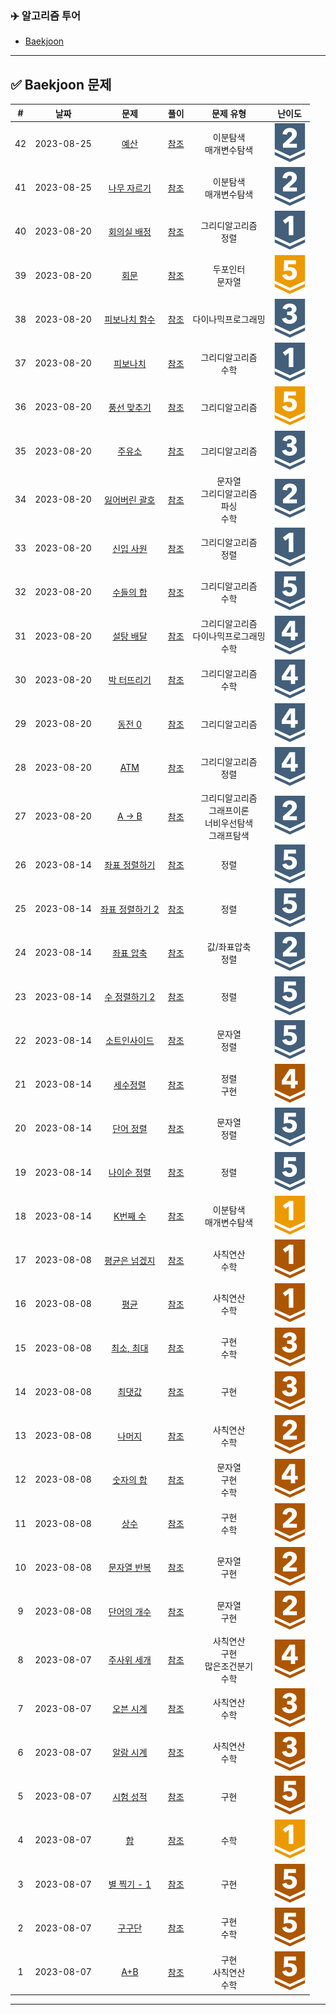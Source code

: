 ### :airplane: 알고리즘 투어
- [Baekjoon](https://www.acmicpc.net)
---
## :white_check_mark: Baekjoon 문제
| \# | 날짜 | 문제 | 풀이 | 문제 유형 | 난이도|
| :----: | :----: |:------: | :-----: | :-----------------: | :---: |
|42|2023-08-25|[예산](https://www.acmicpc.net/problem/2512)|[참조](https://github.com/Kiminwoo/algorithmTour/blob/ae5431a8a90ba2788b4d81f23e4d781fcb30cbc7/baekjoon/이진탐색/예산_2512.js)|이분탐색<br>매개변수탐색|![티어](/automatic-readme/src/9.svg)|
|41|2023-08-25|[나무 자르기](https://www.acmicpc.net/problem/2805)|[참조](https://github.com/Kiminwoo/algorithmTour/blob/ae5431a8a90ba2788b4d81f23e4d781fcb30cbc7/baekjoon/이진탐색/나무자르기_2805.js)|이분탐색<br>매개변수탐색|![티어](/automatic-readme/src/9.svg)|
|40|2023-08-20|[회의실 배정](https://www.acmicpc.net/problem/1931)|[참조](https://github.com/Kiminwoo/algorithmTour/blob/ae5431a8a90ba2788b4d81f23e4d781fcb30cbc7/baekjoon/그리디_알고리즘/회의실배정_1931.js)|그리디알고리즘<br>정렬|![티어](/automatic-readme/src/10.svg)|
|39|2023-08-20|[회문](https://www.acmicpc.net/problem/17609)|[참조](https://github.com/Kiminwoo/algorithmTour/blob/ae5431a8a90ba2788b4d81f23e4d781fcb30cbc7/baekjoon/그리디_알고리즘/회문_17609.js)|두포인터<br>문자열|![티어](/automatic-readme/src/11.svg)|
|38|2023-08-20|[피보나치 함수](https://www.acmicpc.net/problem/1003)|[참조](https://github.com/Kiminwoo/algorithmTour/blob/ae5431a8a90ba2788b4d81f23e4d781fcb30cbc7/baekjoon/그리디_알고리즘/피보나치함수_1003.js)|다이나믹프로그래밍|![티어](/automatic-readme/src/8.svg)|
|37|2023-08-20|[피보나치](https://www.acmicpc.net/problem/9009)|[참조](https://github.com/Kiminwoo/algorithmTour/blob/ae5431a8a90ba2788b4d81f23e4d781fcb30cbc7/baekjoon/그리디_알고리즘/피보나치_9009.js)|그리디알고리즘<br>수학|![티어](/automatic-readme/src/10.svg)|
|36|2023-08-20|[풍선 맞추기](https://www.acmicpc.net/problem/11509)|[참조](https://github.com/Kiminwoo/algorithmTour/blob/ae5431a8a90ba2788b4d81f23e4d781fcb30cbc7/baekjoon/그리디_알고리즘/풍선맞추기_11509.js)|그리디알고리즘|![티어](/automatic-readme/src/11.svg)|
|35|2023-08-20|[주유소](https://www.acmicpc.net/problem/13305)|[참조](https://github.com/Kiminwoo/algorithmTour/blob/ae5431a8a90ba2788b4d81f23e4d781fcb30cbc7/baekjoon/그리디_알고리즘/주유소_13305.js)|그리디알고리즘|![티어](/automatic-readme/src/8.svg)|
|34|2023-08-20|[잃어버린 괄호](https://www.acmicpc.net/problem/1541)|[참조](https://github.com/Kiminwoo/algorithmTour/blob/ae5431a8a90ba2788b4d81f23e4d781fcb30cbc7/baekjoon/그리디_알고리즘/잃어버린괄호_1541.js)|문자열<br>그리디알고리즘<br>파싱<br>수학|![티어](/automatic-readme/src/9.svg)|
|33|2023-08-20|[신입 사원](https://www.acmicpc.net/problem/1946)|[참조](https://github.com/Kiminwoo/algorithmTour/blob/ae5431a8a90ba2788b4d81f23e4d781fcb30cbc7/baekjoon/그리디_알고리즘/신입사원_1946.js)|그리디알고리즘<br>정렬|![티어](/automatic-readme/src/10.svg)|
|32|2023-08-20|[수들의 합](https://www.acmicpc.net/problem/1789)|[참조](https://github.com/Kiminwoo/algorithmTour/blob/ae5431a8a90ba2788b4d81f23e4d781fcb30cbc7/baekjoon/그리디_알고리즘/수들의합_1789.js)|그리디알고리즘<br>수학|![티어](/automatic-readme/src/6.svg)|
|31|2023-08-20|[설탕 배달](https://www.acmicpc.net/problem/2839)|[참조](https://github.com/Kiminwoo/algorithmTour/blob/ae5431a8a90ba2788b4d81f23e4d781fcb30cbc7/baekjoon/그리디_알고리즘/설탕배달_2839.js)|그리디알고리즘<br>다이나믹프로그래밍<br>수학|![티어](/automatic-readme/src/7.svg)|
|30|2023-08-20|[박 터뜨리기](https://www.acmicpc.net/problem/19939)|[참조](https://github.com/Kiminwoo/algorithmTour/blob/ae5431a8a90ba2788b4d81f23e4d781fcb30cbc7/baekjoon/그리디_알고리즘/박터뜨리기_19939.js)|그리디알고리즘<br>수학|![티어](/automatic-readme/src/7.svg)|
|29|2023-08-20|[동전 0](https://www.acmicpc.net/problem/11047)|[참조](https://github.com/Kiminwoo/algorithmTour/blob/ae5431a8a90ba2788b4d81f23e4d781fcb30cbc7/baekjoon/그리디_알고리즘/동전0_11047.js)|그리디알고리즘|![티어](/automatic-readme/src/7.svg)|
|28|2023-08-20|[ATM](https://www.acmicpc.net/problem/11399)|[참조](https://github.com/Kiminwoo/algorithmTour/blob/ae5431a8a90ba2788b4d81f23e4d781fcb30cbc7/baekjoon/그리디_알고리즘/ATM_11399.js)|그리디알고리즘<br>정렬|![티어](/automatic-readme/src/7.svg)|
|27|2023-08-20|[A → B](https://www.acmicpc.net/problem/16953)|[참조](https://github.com/Kiminwoo/algorithmTour/blob/ae5431a8a90ba2788b4d81f23e4d781fcb30cbc7/baekjoon/그리디_알고리즘/AB.js_16953.js)|그리디알고리즘<br>그래프이론<br>너비우선탐색<br>그래프탐색|![티어](/automatic-readme/src/9.svg)|
|26|2023-08-14|[좌표 정렬하기](https://www.acmicpc.net/problem/11650)|[참조](https://github.com/Kiminwoo/algorithmTour/blob/ae5431a8a90ba2788b4d81f23e4d781fcb30cbc7/baekjoon/정렬/좌표정렬하기_11650.js)|정렬|![티어](/automatic-readme/src/6.svg)|
|25|2023-08-14|[좌표 정렬하기 2](https://www.acmicpc.net/problem/11651)|[참조](https://github.com/Kiminwoo/algorithmTour/blob/ae5431a8a90ba2788b4d81f23e4d781fcb30cbc7/baekjoon/정렬/좌표정렬하기2_11651.js)|정렬|![티어](/automatic-readme/src/6.svg)|
|24|2023-08-14|[좌표 압축](https://www.acmicpc.net/problem/18870)|[참조](https://github.com/Kiminwoo/algorithmTour/blob/ae5431a8a90ba2788b4d81f23e4d781fcb30cbc7/baekjoon/정렬/좌표압축_18870.js)|값/좌표압축<br>정렬|![티어](/automatic-readme/src/9.svg)|
|23|2023-08-14|[수 정렬하기 2](https://www.acmicpc.net/problem/2751)|[참조](https://github.com/Kiminwoo/algorithmTour/blob/ae5431a8a90ba2788b4d81f23e4d781fcb30cbc7/baekjoon/정렬/수정렬하기2_2751.js)|정렬|![티어](/automatic-readme/src/6.svg)|
|22|2023-08-14|[소트인사이드](https://www.acmicpc.net/problem/1427)|[참조](https://github.com/Kiminwoo/algorithmTour/blob/ae5431a8a90ba2788b4d81f23e4d781fcb30cbc7/baekjoon/정렬/소트인사이드_1427.js)|문자열<br>정렬|![티어](/automatic-readme/src/6.svg)|
|21|2023-08-14|[세수정렬](https://www.acmicpc.net/problem/2752)|[참조](https://github.com/Kiminwoo/algorithmTour/blob/ae5431a8a90ba2788b4d81f23e4d781fcb30cbc7/baekjoon/정렬/세수정렬_2752.js)|정렬<br>구현|![티어](/automatic-readme/src/2.svg)|
|20|2023-08-14|[단어 정렬](https://www.acmicpc.net/problem/1181)|[참조](https://github.com/Kiminwoo/algorithmTour/blob/ae5431a8a90ba2788b4d81f23e4d781fcb30cbc7/baekjoon/정렬/단어정렬_1181.js)|문자열<br>정렬|![티어](/automatic-readme/src/6.svg)|
|19|2023-08-14|[나이순 정렬](https://www.acmicpc.net/problem/10814)|[참조](https://github.com/Kiminwoo/algorithmTour/blob/ae5431a8a90ba2788b4d81f23e4d781fcb30cbc7/baekjoon/정렬/나이순정렬_10814.js)|정렬|![티어](/automatic-readme/src/6.svg)|
|18|2023-08-14|[K번째 수](https://www.acmicpc.net/problem/1300)|[참조](https://github.com/Kiminwoo/algorithmTour/blob/ae5431a8a90ba2788b4d81f23e4d781fcb30cbc7/baekjoon/정렬/K번째수_1300.js)|이분탐색<br>매개변수탐색|![티어](/automatic-readme/src/15.svg)|
|17|2023-08-08|[평균은 넘겠지](https://www.acmicpc.net/problem/4344)|[참조](https://github.com/Kiminwoo/algorithmTour/blob/ae5431a8a90ba2788b4d81f23e4d781fcb30cbc7/baekjoon/배열/평균은넘겠지_4344.js)|사칙연산<br>수학|![티어](/automatic-readme/src/5.svg)|
|16|2023-08-08|[평균](https://www.acmicpc.net/problem/1546)|[참조](https://github.com/Kiminwoo/algorithmTour/blob/ae5431a8a90ba2788b4d81f23e4d781fcb30cbc7/baekjoon/배열/평균_1546.js)|사칙연산<br>수학|![티어](/automatic-readme/src/5.svg)|
|15|2023-08-08|[최소, 최대](https://www.acmicpc.net/problem/10818)|[참조](https://github.com/Kiminwoo/algorithmTour/blob/ae5431a8a90ba2788b4d81f23e4d781fcb30cbc7/baekjoon/배열/최소최대_10818.js)|구현<br>수학|![티어](/automatic-readme/src/3.svg)|
|14|2023-08-08|[최댓값](https://www.acmicpc.net/problem/2562)|[참조](https://github.com/Kiminwoo/algorithmTour/blob/ae5431a8a90ba2788b4d81f23e4d781fcb30cbc7/baekjoon/배열/최댓값_2562.js)|구현|![티어](/automatic-readme/src/3.svg)|
|13|2023-08-08|[나머지](https://www.acmicpc.net/problem/3052)|[참조](https://github.com/Kiminwoo/algorithmTour/blob/ae5431a8a90ba2788b4d81f23e4d781fcb30cbc7/baekjoon/배열/나머지_3052.js)|사칙연산<br>수학|![티어](/automatic-readme/src/4.svg)|
|12|2023-08-08|[숫자의 합](https://www.acmicpc.net/problem/11720)|[참조](https://github.com/Kiminwoo/algorithmTour/blob/ae5431a8a90ba2788b4d81f23e4d781fcb30cbc7/baekjoon/문자열/숫자의합_11720.js)|문자열<br>구현<br>수학|![티어](/automatic-readme/src/2.svg)|
|11|2023-08-08|[상수](https://www.acmicpc.net/problem/2908)|[참조](https://github.com/Kiminwoo/algorithmTour/blob/ae5431a8a90ba2788b4d81f23e4d781fcb30cbc7/baekjoon/문자열/상수_2908.js)|구현<br>수학|![티어](/automatic-readme/src/4.svg)|
|10|2023-08-08|[문자열 반복](https://www.acmicpc.net/problem/2675)|[참조](https://github.com/Kiminwoo/algorithmTour/blob/ae5431a8a90ba2788b4d81f23e4d781fcb30cbc7/baekjoon/문자열/문자열반복_2675.js)|문자열<br>구현|![티어](/automatic-readme/src/4.svg)|
|9|2023-08-08|[단어의 개수](https://www.acmicpc.net/problem/1152)|[참조](https://github.com/Kiminwoo/algorithmTour/blob/ae5431a8a90ba2788b4d81f23e4d781fcb30cbc7/baekjoon/문자열/단어의개수_1152.js)|문자열<br>구현|![티어](/automatic-readme/src/4.svg)|
|8|2023-08-07|[주사위 세개](https://www.acmicpc.net/problem/2480)|[참조](https://github.com/Kiminwoo/algorithmTour/blob/ae5431a8a90ba2788b4d81f23e4d781fcb30cbc7/baekjoon/조건문/주사위세개_2480.js)|사칙연산<br>구현<br>많은조건분기<br>수학|![티어](/automatic-readme/src/2.svg)|
|7|2023-08-07|[오븐 시계](https://www.acmicpc.net/problem/2525)|[참조](https://github.com/Kiminwoo/algorithmTour/blob/ae5431a8a90ba2788b4d81f23e4d781fcb30cbc7/baekjoon/조건문/오븐시계_2525.js)|사칙연산<br>수학|![티어](/automatic-readme/src/3.svg)|
|6|2023-08-07|[알람 시계](https://www.acmicpc.net/problem/2884)|[참조](https://github.com/Kiminwoo/algorithmTour/blob/ae5431a8a90ba2788b4d81f23e4d781fcb30cbc7/baekjoon/조건문/알람시계_2884.js)|사칙연산<br>수학|![티어](/automatic-readme/src/3.svg)|
|5|2023-08-07|[시험 성적](https://www.acmicpc.net/problem/9498)|[참조](https://github.com/Kiminwoo/algorithmTour/blob/ae5431a8a90ba2788b4d81f23e4d781fcb30cbc7/baekjoon/조건문/시험성적_9498.js)|구현|![티어](/automatic-readme/src/1.svg)|
|4|2023-08-07|[합](https://www.acmicpc.net/problem/1081)|[참조](https://github.com/Kiminwoo/algorithmTour/blob/ae5431a8a90ba2788b4d81f23e4d781fcb30cbc7/baekjoon/반복문/합_1081.js)|수학|![티어](/automatic-readme/src/15.svg)|
|3|2023-08-07|[별 찍기 - 1](https://www.acmicpc.net/problem/2438)|[참조](https://github.com/Kiminwoo/algorithmTour/blob/ae5431a8a90ba2788b4d81f23e4d781fcb30cbc7/baekjoon/반복문/별찍기-1_2438.js)|구현|![티어](/automatic-readme/src/1.svg)|
|2|2023-08-07|[구구단](https://www.acmicpc.net/problem/2739)|[참조](https://github.com/Kiminwoo/algorithmTour/blob/ae5431a8a90ba2788b4d81f23e4d781fcb30cbc7/baekjoon/반복문/구구단_2739.js)|구현<br>수학|![티어](/automatic-readme/src/1.svg)|
|1|2023-08-07|[A+B](https://www.acmicpc.net/problem/1000)|[참조](https://github.com/Kiminwoo/algorithmTour/blob/ae5431a8a90ba2788b4d81f23e4d781fcb30cbc7/baekjoon/반복문/A+B_1000.js)|구현<br>사칙연산<br>수학|![티어](/automatic-readme/src/1.svg)|
---
